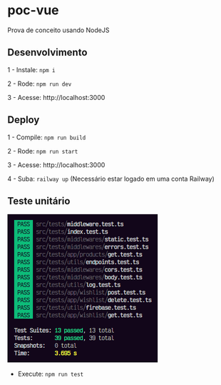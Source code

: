 # poc-vue

Prova de conceito usando NodeJS

## Desenvolvimento

1 - Instale: `npm i`

2 - Rode: `npm run dev`

3 - Acesse: http://localhost:3000

## Deploy

1 - Compile: `npm run build`

2 - Rode: `npm run start`

3 - Acesse: http://localhost:3000

4 - Suba: `railway up` (Necessário estar logado em uma conta Railway)

## Teste unitário

![Teste unitário](public/jest-report.png)

- Execute: `npm run test`

